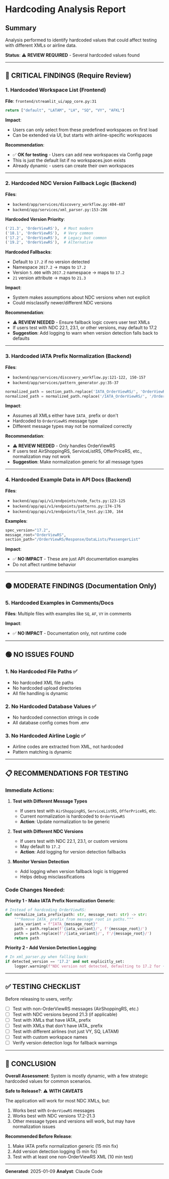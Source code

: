 # Hardcoding Analysis Report

## Summary
Analysis performed to identify hardcoded values that could affect testing with different XMLs or airline data.

**Status**: ⚠️ **REVIEW REQUIRED** - Several hardcoded values found

---

## 🔴 CRITICAL FINDINGS (Require Review)

### 1. **Hardcoded Workspace List** (Frontend)
**File**: `frontend/streamlit_ui/app_core.py:31`

```python
return ["default", "LATAM", "LH", "SQ", "VY", "AFKL"]
```

**Impact**:
- Users can only select from these predefined workspaces on first load
- Can be extended via UI, but starts with airline-specific workspaces

**Recommendation**:
- ✅ **OK for testing** - Users can add new workspaces via Config page
- This is just the default list if no workspaces.json exists
- Already dynamic - users can create their own workspaces

---

### 2. **Hardcoded NDC Version Fallback Logic** (Backend)
**Files**:
- `backend/app/services/discovery_workflow.py:404-407`
- `backend/app/services/xml_parser.py:153-206`

**Hardcoded Version Priority**:
```python
('21.3', 'OrderViewRS'),  # Most modern
('18.1', 'OrderViewRS'),  # Very common
('17.2', 'OrderViewRS'),  # Legacy but common
('19.2', 'OrderViewRS'),  # Alternative
```

**Hardcoded Fallbacks**:
- Default to `17.2` if no version detected
- Namespace `2017.2` → maps to `17.2`
- Version `5.000` with `2017.2` namespace → maps to `17.2`
- `21` version attribute → maps to `21.3`

**Impact**:
- System makes assumptions about NDC versions when not explicit
- Could misclassify newer/different NDC versions

**Recommendation**:
- ⚠️ **REVIEW NEEDED** - Ensure fallback logic covers user test XMLs
- If users test with NDC 22.1, 23.1, or other versions, may default to 17.2
- **Suggestion**: Add logging to warn when version detection falls back to defaults

---

### 3. **Hardcoded IATA Prefix Normalization** (Backend)
**Files**:
- `backend/app/services/discovery_workflow.py:121-122, 150-157`
- `backend/app/services/pattern_generator.py:35-37`

```python
normalized_path = section_path.replace('IATA_OrderViewRS/', 'OrderViewRS/')
normalized_path = normalized_path.replace('/IATA_OrderViewRS/', '/OrderViewRS/')
```

**Impact**:
- Assumes all XMLs either have `IATA_` prefix or don't
- Hardcoded to `OrderViewRS` message type
- Different message types may not be normalized correctly

**Recommendation**:
- ⚠️ **REVIEW NEEDED** - Only handles OrderViewRS
- If users test AirShoppingRS, ServiceListRS, OfferPriceRS, etc., normalization may not work
- **Suggestion**: Make normalization generic for all message types

---

### 4. **Hardcoded Example Data in API Docs** (Backend)
**Files**:
- `backend/app/api/v1/endpoints/node_facts.py:123-125`
- `backend/app/api/v1/endpoints/patterns.py:174-176`
- `backend/app/api/v1/endpoints/llm_test.py:130, 164`

**Examples**:
```python
spec_version="17.2",
message_root="OrderViewRS",
section_path="/OrderViewRS/Response/DataLists/PassengerList"
```

**Impact**:
- ✅ **NO IMPACT** - These are just API documentation examples
- Do not affect runtime behavior

---

## 🟡 MODERATE FINDINGS (Documentation Only)

### 5. **Hardcoded Examples in Comments/Docs**
**Files**: Multiple files with examples like `SQ`, `AF`, `VY` in comments

**Impact**:
- ✅ **NO IMPACT** - Documentation only, not runtime code

---

## 🟢 NO ISSUES FOUND

### 1. **No Hardcoded File Paths** ✅
- No hardcoded XML file paths
- No hardcoded upload directories
- All file handling is dynamic

### 2. **No Hardcoded Database Values** ✅
- No hardcoded connection strings in code
- All database config comes from .env

### 3. **No Hardcoded Airline Logic** ✅
- Airline codes are extracted from XML, not hardcoded
- Pattern matching is dynamic

---

## 📋 RECOMMENDATIONS FOR TESTING

### Immediate Actions:

1. **Test with Different Message Types**
   - If users test with `AirShoppingRS`, `ServiceListRS`, `OfferPriceRS`, etc.
   - Current normalization is hardcoded to `OrderViewRS`
   - **Action**: Update normalization to be generic

2. **Test with Different NDC Versions**
   - If users test with NDC 22.1, 23.1, or custom versions
   - May default to `17.2`
   - **Action**: Add logging for version detection fallbacks

3. **Monitor Version Detection**
   - Add logging when version fallback logic is triggered
   - Helps debug misclassifications

### Code Changes Needed:

**Priority 1 - Make IATA Prefix Normalization Generic**:
```python
# Instead of hardcoding OrderViewRS:
def normalize_iata_prefix(path: str, message_root: str) -> str:
    """Remove IATA_ prefix from message root in paths."""
    iata_variant = f"IATA_{message_root}"
    path = path.replace(f'{iata_variant}/', f'{message_root}/')
    path = path.replace(f'/{iata_variant}/', f'/{message_root}/')
    return path
```

**Priority 2 - Add Version Detection Logging**:
```python
# In xml_parser.py when falling back:
if detected_version == '17.2' and not explicitly_set:
    logger.warning(f"NDC version not detected, defaulting to 17.2 for {message_root}")
```

---

## ✅ TESTING CHECKLIST

Before releasing to users, verify:

- [ ] Test with non-OrderViewRS messages (AirShoppingRS, etc.)
- [ ] Test with NDC versions beyond 21.3 (if applicable)
- [ ] Test with XMLs that have IATA_ prefix
- [ ] Test with XMLs that don't have IATA_ prefix
- [ ] Test with different airlines (not just VY, SQ, LATAM)
- [ ] Test with custom workspace names
- [ ] Verify version detection logs for fallback warnings

---

## 🎯 CONCLUSION

**Overall Assessment**: System is mostly dynamic, with a few strategic hardcoded values for common scenarios.

**Safe to Release?**: ⚠️ **WITH CAVEATS**

The application will work for most NDC XMLs, but:
1. Works best with `OrderViewRS` messages
2. Works best with NDC versions 17.2-21.3
3. Other message types and versions will work, but may have normalization issues

**Recommended Before Release**:
1. Make IATA prefix normalization generic (15 min fix)
2. Add version detection logging (5 min fix)
3. Test with at least one non-OrderViewRS XML (10 min test)

---

**Generated**: 2025-01-09
**Analyst**: Claude Code
